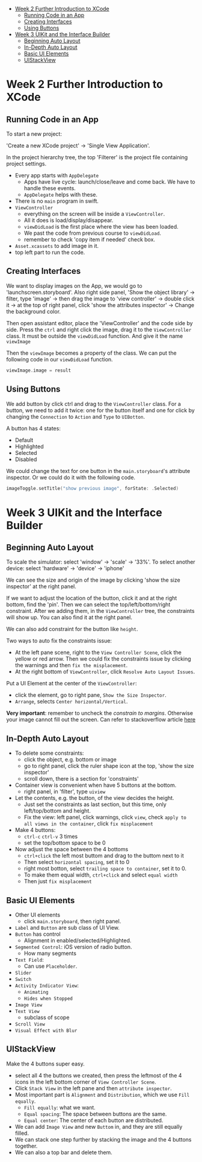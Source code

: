 
<!-- TOC depth:6 withLinks:1 updateOnSave:1 orderedList:0 -->

- [Week 2 Further Introduction to XCode](#week-2-further-introduction-to-xcode)
	- [Running Code in an App](#running-code-in-an-app)
	- [Creating Interfaces](#creating-interfaces)
	- [Using Buttons](#using-buttons)
- [Week 3 UIKit and the Interface Builder](#week-3-uikit-and-the-interface-builder)
	- [Beginning Auto Layout](#beginning-auto-layout)
	- [In-Depth Auto Layout](#in-depth-auto-layout)
	- [Basic UI Elements](#basic-ui-elements)
	- [UIStackView](#uistackview)
<!-- /TOC -->

# Week 2 Further Introduction to XCode

## Running Code in an App

To start a new project:

'Create a new XCode project' -> 'Single View Application'.

In the project hierarchy tree, the top 'Filterer' is the project file containing
project settings.

* Every app starts with `AppDelegate`
 	* Apps have live cycle: launch/close/leave and come back. We have to handle
	  these events.
	* `AppDelegate` helps with these.
* There is no `main` program in swift.
* `ViewController`
	* everything on the screen will be inside a `ViewController`.
	* All it does is load/display/disappear.
	* `viewDidLoad` is the first place where the view has been loaded.
	* We past the code from previous course to `viewDidLoad`.
	* remember to check 'copy item if needed' check box.
* `Asset.xcassets` to add image in it.
* top left part to run the code.

## Creating Interfaces

We want to display images on the App, we would go to 'launchscreen.storyboard'.
Also right side panel, 'Show the object library' -> filter, type 'image' ->
then drag the image to 'view controller' -> double click it -> at the top of right
panel, click 'show the attributes inspector' -> Change the background color.

Then open assistant editor, place the 'ViewController' and the code side by side.
Press the `ctrl` and right click the image, drag it to the `ViewController` class.
It must be outside the `viewDidLoad` function. And give it the name `viewImage`

Then the `viewImage` becomes a property of the class. We can put the following
code in our `viewDidLoad` function.

```swift
viewImage.image = result
```

## Using Buttons

We add button by click ctrl and drag to the `ViewController` class.
For a button, we need to add it twice: one for the button itself and one for click
by changing the `Connection` to `Action` and `Type` to `UIBotton`.


A button has 4 states:

* Default
* Highlighted
* Selected
* Disabled

We could change the text for one button in the `main.storyboard`'s attribute
inspector. Or we could do it with the following code.

```swift
imageToggle.setTitle("show previous image", forState: .Selected)
```

# Week 3 UIKit and the Interface Builder

## Beginning Auto Layout

To scale the simulator: select 'window' -> 'scale' -> '33%'.
To select another device: select 'hardware' -> 'device' -> 'iphone'

We can see the size and origin of the image by clicking 'show the size inspector'
at the right panel.

If we want to adjust the location of the button, click it and at the right bottom,
find the 'pin'. Then we can select the top/left/bottom/right constraint. After we
adding them, in the `ViewController` tree, the constraints will show up. You can also
find it at the right panel.

We can also add constraint for the button like `height`.

Two ways to auto fix the constraints issue:

* At the left pane scene, right to the `View Controller Scene`, click the yellow
  or red arrow. Then we could fix the constraints issue by clicking the warnings
  and then `fix the misplacement`.
* At the right bottom of `ViewController`, click `Resolve Auto Layout Issues`.

Put a UI Element at the center of the `ViewController`:

* click the element, go to right pane, `Show the Size Inspector`.
* `Arrange`, selects `Center horizontal/Vertical`.

**Very important**: remember to uncheck the *constrain to margins*. Otherwise
your image cannot fill out the screen. Can refer to stackoverflow article
[here](http://stackoverflow.com/questions/25807545/what-is-constrain-to-margin-in-storyboard-in-xcode-6)

## In-Depth Auto Layout

* To delete some constraints:
	* click the object, e.g. bottom or image
	* go to right panel, click the ruler shape icon at the top, 'show the size inspector'
	* scroll down, there is a section for 'constraints'
* Container view is convenient when have 5 buttons at the bottom.
	* right panel, in 'filter', type `uiview`
* Let the contents, e.g. the button, of the view decides the height.
	* Just set the constraints as last section, but this time, only left/top/bottom and height.
	* Fix the view: left panel, click warnings, click `view`,
	  check `apply to all views in the container`, click `fix misplacement`
* Make 4 buttons:
	* `ctrl-c` `ctrl-v` 3 times
	* set the top/bottom space to be 0
* Now adjust the space between the 4 bottoms
	* `ctrl+click` the left most buttom and drag to the buttom next to it
	* Then select `horizontal spacing`, set it to 0
	* right most botton, select `trailing space to container`, set it to 0.
	* To make them equal width, `ctrl+click` and select `equal width`
	* Then just `fix misplacement`

## Basic UI Elements

* Other UI elements
	* click `main.storyboard`, then right panel.
* `Label` and `Button` are sub class of UI View.
* `Button` has control
	* Alignment in enabled/selected/Highlighted.
* `Segmented Control`: iOS version of radio button.
	* How many segments
* `Text Field`:
	* Can use `Placeholder`.
* `Slider`
* `Switch`
* `Activity Indicator View`:
	* `Animating`
	* `Hides when Stopped`
* `Image View`
* `Text View`
	* subclass of scope
* `Scroll View`
* `Visual Effect with Blur`

## UIStackView

Make the 4 buttons super easy.

* select all 4 the buttons we created, then press the leftmost of the 4 icons in
  the left bottom corner of `View Controller Scene`.
* Click `Stack View` in the left pane and then `attribute inspector`.
* Most important part is `Alignment` and `Distribution`, which we use `Fill equally`.
	* `Fill equally`: what we want.
	* `Equal spacing`: The space between buttons are the same.
	* `Equal center`: The center of each button are distributed.
* We can add `Image View` and new `Buttom` in, and they are still equally filled.
* We can stack one step further by stacking the image and the 4 buttons together.
* We can also a top bar and delete them.
